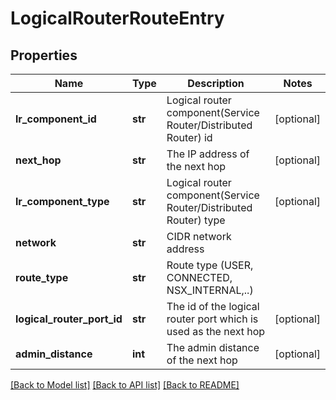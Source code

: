 # LogicalRouterRouteEntry

## Properties
Name | Type | Description | Notes
------------ | ------------- | ------------- | -------------
**lr_component_id** | **str** | Logical router component(Service Router/Distributed Router) id | [optional] 
**next_hop** | **str** | The IP address of the next hop | [optional] 
**lr_component_type** | **str** | Logical router component(Service Router/Distributed Router) type | [optional] 
**network** | **str** | CIDR network address | 
**route_type** | **str** | Route type (USER, CONNECTED, NSX_INTERNAL,..) | 
**logical_router_port_id** | **str** | The id of the logical router port which is used as the next hop | [optional] 
**admin_distance** | **int** | The admin distance of the next hop | [optional] 

[[Back to Model list]](../README.md#documentation-for-models) [[Back to API list]](../README.md#documentation-for-api-endpoints) [[Back to README]](../README.md)

